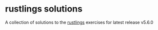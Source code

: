 # rustlings solutions
A collection of solutions to the [rustlings](https://github.com/rust-lang/rustlings) exercises for latest release v5.6.0
